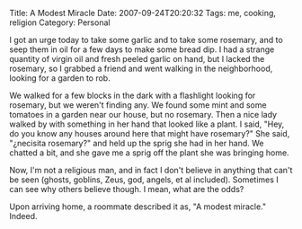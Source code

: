 Title: A Modest Miracle
Date: 2007-09-24T20:20:32
Tags: me, cooking, religion
Category: Personal


I got an urge today to take some garlic and to take some rosemary, and to seep 
them in oil for a few days to make some bread dip. I had a strange quantity of
virgin oil and fresh peeled garlic on hand, but I lacked the rosemary, so I 
grabbed a friend and went walking in the neighborhood, looking for a garden to 
rob. 

We walked for a few blocks in the dark with a flashlight looking for rosemary, 
but we weren't finding any. We found some mint and some tomatoes in a garden 
near our house, but no rosemary. Then a nice lady walked by with something in 
her hand that looked like a plant. I said, "Hey, do you know any houses around 
here that might have rosemary?" She said, "&#191;necisita rosemary?" and held 
up the sprig she had in her hand. We chatted a bit, and she gave me a sprig off 
the plant she was bringing home. 

Now, I'm not a religious man, and in fact I don't believe in anything that 
can't be seen (ghosts, goblins, Zeus, god, angels, et al included). Sometimes 
I can see why others believe though. I mean, what are the odds? 

Upon arriving home, a roommate described it as, "A modest miracle." Indeed.
